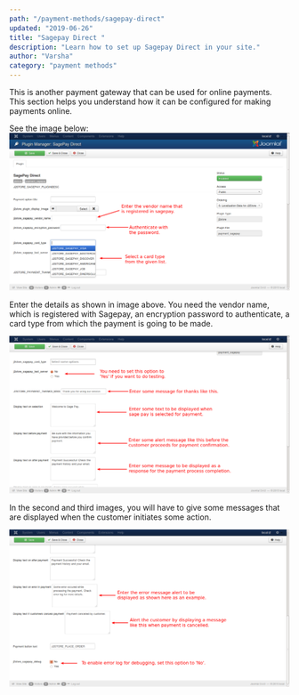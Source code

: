 ```yaml
---
path: "/payment-methods/sagepay-direct"
updated: "2019-06-26"
title: "Sagepay Direct "
description: "Learn how to set up Sagepay Direct in your site."
author: "Varsha"
category: "payment methods"
---
```


This is another payment gateway that can be used for online payments. This section helps you understand how it can be configured for making payments online.

See the image below:
\
![sagepay1](https://raw.githubusercontent.com/j2store/doc-images/master//payment-methods/sagepay-direct/pay_sage1.png)

Enter the details as shown in image above. You need the vendor name, which is registered with Sagepay, an encryption password to authenticate, a card type from which the payment is going to be made.

![sagepay2](https://raw.githubusercontent.com/j2store/doc-images/master//payment-methods/sagepay-direct/pay_sage2.png)

In the second and third images, you will have to give some messages that are displayed when the customer initiates some action.

![sagepay3](https://raw.githubusercontent.com/j2store/doc-images/master//payment-methods/sagepay-direct/pay_sage3.png)
